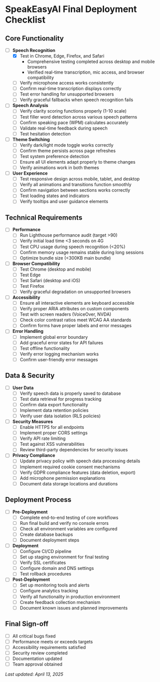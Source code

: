 
# SpeakEasyAI Final Deployment Checklist

## Core Functionality

- [ ] **Speech Recognition**
  - [x] Test in Chrome, Edge, Firefox, and Safari
    - Comprehensive testing completed across desktop and mobile browsers
    - Verified real-time transcription, mic access, and browser compatibility
  - [ ] Verify microphone access works consistently
  - [ ] Confirm real-time transcription displays correctly
  - [ ] Test error handling for unsupported browsers
  - [ ] Verify graceful fallbacks when speech recognition fails

- [ ] **Speech Analysis**
  - [ ] Verify clarity scoring functions properly (1-10 scale)
  - [ ] Test filler word detection across various speech patterns
  - [ ] Confirm speaking pace (WPM) calculates accurately
  - [ ] Validate real-time feedback during speech
  - [ ] Test hesitation detection

- [ ] **Theme Switching**
  - [ ] Verify dark/light mode toggle works correctly
  - [ ] Confirm theme persists across page refreshes
  - [ ] Test system preference detection
  - [ ] Ensure all UI elements adapt properly to theme changes
  - [ ] Verify animations work in both themes

- [ ] **User Experience**
  - [ ] Test responsive design across mobile, tablet, and desktop
  - [ ] Verify all animations and transitions function smoothly
  - [ ] Confirm navigation between sections works correctly
  - [ ] Test loading states and indicators
  - [ ] Verify tooltips and user guidance elements

## Technical Requirements

- [ ] **Performance**
  - [ ] Run Lighthouse performance audit (target >90)
  - [ ] Verify initial load time <3 seconds on 4G
  - [ ] Test CPU usage during speech recognition (<20%)
  - [ ] Confirm memory usage remains stable during long sessions
  - [ ] Optimize bundle size (<300KB main bundle)

- [ ] **Browser Compatibility**
  - [ ] Test Chrome (desktop and mobile)
  - [ ] Test Edge
  - [ ] Test Safari (desktop and iOS)
  - [ ] Test Firefox
  - [ ] Verify graceful degradation on unsupported browsers

- [ ] **Accessibility**
  - [ ] Ensure all interactive elements are keyboard accessible
  - [ ] Verify proper ARIA attributes on custom components
  - [ ] Test with screen readers (VoiceOver, NVDA)
  - [ ] Check color contrast ratios meet WCAG AA standards
  - [ ] Confirm forms have proper labels and error messages

- [ ] **Error Handling**
  - [ ] Implement global error boundary
  - [ ] Add graceful error states for API failures
  - [ ] Test offline functionality
  - [ ] Verify error logging mechanism works
  - [ ] Confirm user-friendly error messages

## Data & Security

- [ ] **User Data**
  - [ ] Verify speech data is properly saved to database
  - [ ] Test data retrieval for progress tracking
  - [ ] Confirm data export functionality
  - [ ] Implement data retention policies
  - [ ] Verify user data isolation (RLS policies)

- [ ] **Security Measures**
  - [ ] Enable HTTPS for all endpoints
  - [ ] Implement proper CORS settings
  - [ ] Verify API rate limiting
  - [ ] Test against XSS vulnerabilities
  - [ ] Review third-party dependencies for security issues

- [ ] **Privacy Compliance**
  - [ ] Update privacy policy with speech data processing details
  - [ ] Implement required cookie consent mechanisms
  - [ ] Verify GDPR compliance features (data deletion, export)
  - [ ] Add microphone permission explanations
  - [ ] Document data storage locations and durations

## Deployment Process

- [ ] **Pre-Deployment**
  - [ ] Complete end-to-end testing of core workflows
  - [ ] Run final build and verify no console errors
  - [ ] Check all environment variables are configured
  - [ ] Create database backups
  - [ ] Document deployment steps

- [ ] **Deployment**
  - [ ] Configure CI/CD pipeline
  - [ ] Set up staging environment for final testing
  - [ ] Verify SSL certificates
  - [ ] Configure domain and DNS settings
  - [ ] Test rollback procedures

- [ ] **Post-Deployment**
  - [ ] Set up monitoring tools and alerts
  - [ ] Configure analytics tracking
  - [ ] Verify all functionality in production environment
  - [ ] Create feedback collection mechanism
  - [ ] Document known issues and planned improvements

## Final Sign-off

- [ ] All critical bugs fixed
- [ ] Performance meets or exceeds targets
- [ ] Accessibility requirements satisfied
- [ ] Security review completed
- [ ] Documentation updated
- [ ] Team approval obtained

*Last updated: April 13, 2025*
